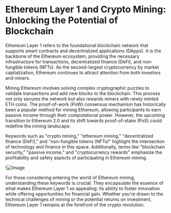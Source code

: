 # Ethereum Layer 1 and Crypto Mining: Unlocking the Potential of Blockchain

Ethereum Layer 1 refers to the foundational blockchain network that supports smart contracts and decentralized applications (DApps). It is the backbone of the Ethereum ecosystem, providing the necessary infrastructure for transactions, decentralized finance (DeFi), and non-fungible tokens (NFTs). As the second-largest cryptocurrency by market capitalization, Ethereum continues to attract attention from both investors and miners.

Mining Ethereum involves solving complex cryptographic puzzles to validate transactions and add new blocks to the blockchain. This process not only secures the network but also rewards miners with newly minted ETH coins. The proof-of-work (PoW) consensus mechanism has historically been a popular method for mining Ethereum, allowing participants to earn passive income through their computational power. However, the upcoming transition to Ethereum 2.0 and its shift towards proof-of-stake (PoS) could redefine the mining landscape.

Keywords such as "crypto mining," "ethereum mining," "decentralized finance (DeFi)," and "non-fungible tokens (NFTs)" highlight the intersection of technology and finance in this space. Additionally, terms like "blockchain security," "passive income," and "cryptocurrency rewards" emphasize the profitability and safety aspects of participating in Ethereum mining. 

!![Image](https://github.com/user-attachments/assets/590b50a7-4459-4e76-8a31-559aed223621)

For those considering entering the world of Ethereum mining, understanding these keywords is crucial. They encapsulate the essence of what makes Ethereum Layer 1 so appealing: its ability to foster innovation while offering opportunities for financial gain. Whether you're drawn to the technical challenges of mining or the potential returns on investment, Ethereum Layer 1 remains at the forefront of the crypto revolution.